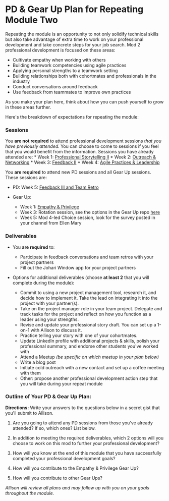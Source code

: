 # PD & Gear Up Plan for Repeating Module Two
Repeating the module is an opportunity to not only solidify technical skills but also take advantage of extra time to work on your professional development and take concrete steps for your job search. Mod 2 professional development is focused on these areas:

* Cultivate empathy when working with others
* Building teamwork competencies using agile practices
* Applying personal strengths to a teamwork setting
* Building relationships both with cohortmates and professionals in the industry
* Conduct conversations around feedback
* Use feedback from teammates to improve own practices

As you make your plan here, think about how you can push yourself to grow in these areas further.

Here's the breakdown of expectations for repeating the module:

### Sessions
You **are not required** to attend professional development sessions *that you have previously attended.* You can choose to come to sessions if you feel that you would benefit from the information. Sessions you have already attended are:
    * Week 1: [Professional Storytelling II](https://github.com/turingschool/career-development-curriculum/blob/master/module_two/professional_storytelling_ii.md)
    * Week 2: [Outreach & Networking](https://github.com/turingschool/career-development-curriculum/blob/master/module_two/outreach_and_networking.md)
    * Week 3: [Feedback II](https://github.com/turingschool/career-development-curriculum/blob/master/module_two/feedback_ii.md)
    * Week 4: [Agile Practices & Leadership](https://github.com/turingschool/career-development-curriculum/blob/master/module_two/agile_practices_and_leadership.md)

You **are required** to attend new PD sessions and all Gear Up sessions. These sessions are:
  * PD: Week 5: [Feedback III and Team Retro](https://github.com/turingschool/career-development-curriculum/blob/master/module_two/feedback_iii.md)
  
  * Gear Up:
    * Week 1: [Empathy & Privilege](https://github.com/turingschool/gear-up/blob/master/Mod2_Week1_Empathy_and_Privilege.markdown)
    * Week 3: Rotation session, see the options in the Gear Up repo [here](https://github.com/turingschool/gear-up)
    * Week 5: Mod 4-led Choice session, look for the survey posted in your channel from Ellen Mary
    
### Deliverables
* You **are required** to:
   * Participate in feedback conversations and team retros with your project partners
   * Fill out the Johari Window app for your project partners
   
* Options for additional deliverables (choose **at least 2** that you will complete during the module):
   * Commit to using a new project management tool, research it, and decide how to implement it. Take the lead on integrating it into the project with your partner(s).
   * Take on the project manager role in your team project. Delegate and track tasks for the project and reflect on how you function as a leader using your strengths.
   * Revise and update your professional story draft. You can set up a 1-on-1 with Allison to discuss it.
   * Practice telling your story with one of your cohortmates.
   * Update LinkedIn profile with additional projects & skills, polish your professional summary, and endorse other students you've worked with
   * Attend a Meetup *(be specific on which meetup in your plan below)*
   * Write a blog post
   * Initiate cold outreach with a new contact and set up a coffee meeting with them
   * Other: propose another professional development action step that you will take during your repeat module

### Outline of Your PD & Gear Up Plan:
**Directions:** Write your answers to the questions below in a secret gist that you'll submit to Allison. 

1. Are you going to attend any PD sessions from those you've already attended? If so, which ones? List below.

2. In addition to meeting the required deliverables, which 2 options will you choose to work on this mod to further your professional development?

3. How will you know at the end of this module that you have successfully completed your professional development goals?

4. How will you contribute to the Empathy & Privilege Gear Up? 

5. How will you contribute to other Gear Ups?

*Allison will review all plans and may follow up with you on your goals throughout the module.* 
